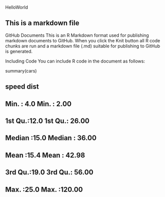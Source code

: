 HelloWorld
## This is a markdown file
GitHub Documents
This is an R Markdown format used for publishing markdown documents to GitHub. When you click the Knit button all R code chunks are run and a markdown file (.md) suitable for publishing to GitHub is generated.

Including Code
You can include R code in the document as follows:

summary(cars)
##      speed           dist       
##  Min.   : 4.0   Min.   :  2.00  
##  1st Qu.:12.0   1st Qu.: 26.00  
##  Median :15.0   Median : 36.00  
##  Mean   :15.4   Mean   : 42.98  
##  3rd Qu.:19.0   3rd Qu.: 56.00  
##  Max.   :25.0   Max.   :120.00
